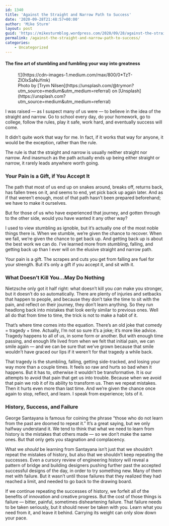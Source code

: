 ```yaml
---
id: 1340
title: 'Against the Straight and Narrow Path to Success'
date: '2020-09-28T21:48:57+00:00'
author: 'Mike Sturm'
layout: post
guid: 'https://mikesturmblog.wordpress.com/2020/09/28/against-the-straight-and-narrow-path-to-success/'
permalink: /against-the-straight-and-narrow-path-to-success/
categories:
    - Uncategorized
---
```


#### The fine art of stumbling and fumbling your way into greatness

<figure class="wp-caption">![](https://cdn-images-1.medium.com/max/800/0*TzT-ZlOlxSaNuYmk)<figcaption class="wp-caption-text">Photo by [Trym Nilsen](https://unsplash.com/@trymon?utm_source=medium&utm_medium=referral) on [Unsplash](https://unsplash.com?utm_source=medium&utm_medium=referral)</figcaption></figure>I was raised — as I suspect many of us were — to believe in the idea of the straight and narrow. Go to school every day, do your homework, go to college, follow the rules, play it safe, work hard, and eventually success will come.

It didn’t quite work that way for me. In fact, if it works that way for anyone, it would be the exception, rather than the rule.

The rule is that the straight and narrow is usually neither straight nor narrow. And inasmuch as the path actually ends up being either straight or narrow, it rarely leads anywhere worth going.

### Your Pain is a Gift, if You Accept It

The path that most of us end up on snakes around, breaks off, returns back, has fallen trees on it, and seems to end, yet pick back up again later. And as if that weren’t enough, most of that path hasn’t been prepared beforehand; we have to make it ourselves.

But for those of us who have experienced that journey, and gotten through to the other side, would you have wanted it any other way?

I used to view stumbling as ignoble, but it’s actually one of the most noble things there is. When we stumble, we’re given the chance to recover. When we fall, we’re given the chance to get back up. And getting back up is about the best work we can do. I’ve learned more from stumbling, falling, and getting back up than I ever will on the elusive straight and narrow path.

Your pain is a gift. The scrapes and cuts you get from falling are fuel for your strength. But it’s only a gift if you accept it, and sit with it.

### What Doesn’t Kill You…May Do Nothing

Nietzsche only got it half right: what doesn’t kill you *can* make you stronger, but it doesn’t do so automatically. There are plenty of injuries and setbacks that happen to people, and because they don’t take the time to sit with the pain, and reflect on their journey, they don’t learn anything. So they run headlong back into mistakes that look eerily similar to previous ones. Well all do that from time to time, the trick is not to make a habit of it.

That’s where time comes into the equation. There’s an old joke that comedy = tragedy + time. Actually, I’m not so sure it’s a joke; it’s more like advice. Tragedy happens to all of us, in some form or another. But with enough time passing, and enough life lived from when we felt that initial pain, we can smile again — and we can be sure that we’ve grown because that smile wouldn’t have graced our lips if it weren’t for that tragedy a while back.

That tragedy is the stumbling, falling, getting side-tracked, and losing your way more than a couple times. It feels so raw and hurts so bad when it happens. But it has to, otherwise it wouldn’t be transformative. It is our attempts to avoid that pain that get us into trouble. Because when we avoid that pain we rob it of its ability to transform us. Then we repeat mistakes. Then it hurts even more than last time. And we’re given the chance once again to stop, reflect, and learn. I speak from experience; lots of it.

### History, Success, and Failure

George Santayana is famous for coining the phrase “those who do not learn from the past are doomed to repeat it.” It’s a great saying, but we only halfway understand it. We tend to think that what we need to learn from history is the mistakes that others made — so we don’t make the same ones. But that only gets you stagnation and complacency.

What we *should* be learning from Santayana isn’t just that we shouldn’t repeat the mistakes of history, but also that we shouldn’t keep repeating the successes. Even a cursory review of engineering history will reveal a pattern of bridge and building designers pushing further past the accepted successful designs of the day, in order to try something new. Many of them met with failure. But it wasn’t until those failures that they realized they had reached a limit, and needed to go back to the drawing board.

If we continue repeating the successes of history, we forfeit all of the benefits of innovation and creative progress. But the cost of those things is failure — bitter, painful, sometimes disheartening failure. That failure needs to be taken seriously, but it should never be taken with you. Learn what you need from it, and leave it behind. Carrying its weight can only slow down your pace.